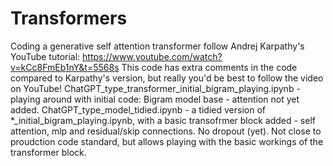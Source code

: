 # Transformers
Coding a generative self attention transformer follow Andrej Karpathy's YouTube tutorial: https://www.youtube.com/watch?v=kCc8FmEb1nY&t=5568s
This code has extra comments in the code compared to Karpathy's version, but really you'd be best to follow the video on YouTube!
ChatGPT_type_transformer_initial_bigram_playing.ipynb  - playing around with initial code: Bigram model base - attention not yet added. 
ChatGPT_type_model_tidied.ipynb - a tidied version of *_initial_bigram_playing.ipynb, with a basic transofrmer block added - self attention, mlp and residual/skip connections. No dropout (yet). Not close to proudction code standard, but allows playing with the basic workings of the transformer block. 
